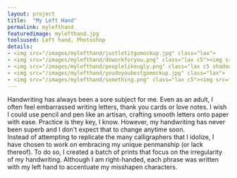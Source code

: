 ```yaml
---
layout: project
title:  "My Left Hand"
permalink: mylefthand
featuredimage: mylefthand.jpg
toolsused: Left hand, Photoshop
details:
- <img src="/images/mylefthand/justletitgomockup.jpg" class="lax">
- <img src="/images/mylefthand/doworkforyou.png" class="lax c5"><img src="/images/mylefthand/nobigdeal.png" class="lax c4">
- <img src="/images/mylefthand/peoplelikeugly.png" class="lax c5 shadow"><img src="/images/mylefthand/peoplelikeuglycloseup.jpg" class="lax c5 shadow">
- <img src="/images/mylefthand/youdoyoubestgomockup.jpg" class="lax">
- <img src="/images/mylefthand/something.png" class="lax c5"><img src="/images/mylefthand/itsgoodenough.png" class="lax c5">
---
```

Handwriting has always been a sore subject for me. Even as an adult, I often feel embarrassed writing letters, thank you cards or love notes. I wish I could use pencil and pen like an artisan, crafting smooth letters onto paper with ease. Practice is they key, I know. However, my handwriting has never been superb and I don't expect that to change anytime soon. 
<br>
Instead of attempting to replicate the many calligraphers that I idolize, I have chosen to work on embracing my unique penmanship (or lack thereof). To do so, I created a batch of prints that focus on the irregularity of my handwriting. Although I am right-handed, each phrase was written with my left hand to accentuate my misshapen characters. 